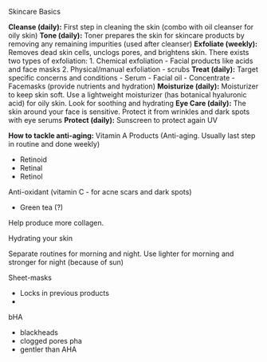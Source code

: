 Skincare Basics

**Cleanse (daily):** First step in cleaning the skin (combo with oil cleanser for oily skin)
**Tone (daily):** Toner prepares the skin for skincare products by removing any remaining impurities (used after cleanser)
**Exfoliate (weekly):** Removes dead skin cells, unclogs pores, and brightens skin. There exists two types of exfoliation:
	1. Chemical exfoliation
		- Facial products like acids and face masks
	2. Physical/manual exfoliation
		- scrubs
**Treat (daily):** Target specific concerns and conditions
	- Serum
	- Facial oil
	- Concentrate
	- Facemasks (provide nutrients and hydration)
**Moisturize (daily):** Moisturizer to keep skin soft. Use a lightweight moisturizer (has botanical hyaluronic acid) for oily skin. Look for soothing and hydrating
**Eye Care (daily):** The skin around your face is sensitive. Protect it from wrinkles and dark spots with eye serums
**Protect (daily):** Sunscreen to protect again UV

**How to tackle anti-aging:**
Vitamin A Products (Anti-aging. Usually last step in routine and done weekly)
- Retinoid 
- Retinal 
- Retinol 

Anti-oxidant (vitamin C - for acne scars and dark spots)
- Green tea (?)

Help produce more collagen. 

Hydrating your skin




Separate routines for morning and night. Use lighter for morning and stronger for night (because of sun)

Sheet-masks
- Locks in previous products
- 

bHA 
- blackheads
- clogged pores
pha
- gentler than AHA